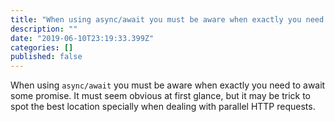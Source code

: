 ```yaml
---
title: "When using async/await you must be aware when exactly you need to await some promise."
description: ""
date: "2019-06-10T23:19:33.399Z"
categories: []
published: false
---
```


When using `async/await` you must be aware when exactly you need to await some promise. It must seem obvious at first glance, but it may be trick to spot the best location specially when dealing with parallel HTTP requests.
